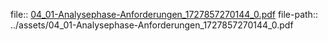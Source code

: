 file:: [04_01-Analysephase-Anforderungen_1727857270144_0.pdf](../assets/04_01-Analysephase-Anforderungen_1727857270144_0.pdf)
file-path:: ../assets/04_01-Analysephase-Anforderungen_1727857270144_0.pdf
